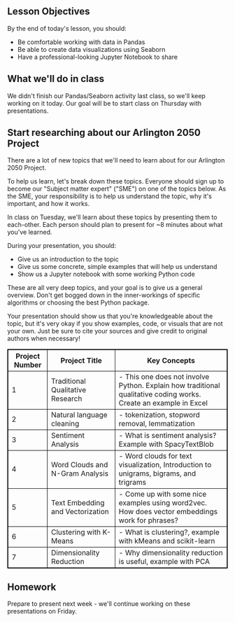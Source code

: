 <!--
Instructor notes: 
-->
## Lesson Objectives
By the end of today's lesson, you should:
- Be comfortable working with data in Pandas
- Be able to create data visualizations using Seaborn
- Have a professional-looking Jupyter Notebook to share

## What we'll do in class
We didn't finish our Pandas/Seaborn activity last class, so we'll keep working on it today. Our goal will be to start class on Thursday with presentations.

## Start researching about our Arlington 2050 Project
There are a lot of new topics that we'll need to learn about for our Arlington 2050 Project.

To help us learn, let's break down these topics. Everyone should sign up to become our "Subject matter expert" ("SME") on one of the topics below. As the SME, your responsibility is to help us understand the topic, why it's important, and how it works.

In class on Tuesday, we'll learn about these topics by presenting them to each-other. Each person should plan to present for ~8 minutes about what you've learned.

During your presentation, you should:
- Give us an introduction to the topic
- Give us some concrete, simple examples that will help us understand
- Show us a Jupyter notebook with some working Python code

These are all very deep topics, and your goal is to give us a general overview. Don't get bogged down in the inner-workings of specific algorithms or choosing the best Python package.

Your presentation should show us that you're knowledgeable about the topic, but it's very okay if you show examples, code, or visuals that are not your own. Just be sure to cite your sources and give credit to original authors when necessary!

<style>
table, th, td {
  border: 1px solid black;
  border-collapse: collapse;
}
</style>
| Project Number | Project Title                    | Key Concepts                                                                                           |
| -------------- | -------------------------------- | ------------------------------------------------------------------------------------------------------ |
| 1              | Traditional Qualitative Research | - This one does not involve Python. Explain how traditional qualitative coding works. Create an example in Excel |
| 2              | Natural language cleaning        | - tokenization, stopword removal, lemmatization                                              |
| 3              | Sentiment Analysis               | - What is sentiment analysis? Example with SpacyTextBlob                              |
| 4              | Word Clouds and N-Gram Analysis  | - Word clouds for text visualization, Introduction to unigrams, bigrams, and trigrams            |
| 5              | Text Embedding and Vectorization | - Come up with some nice examples using word2vec. How does vector embeddings work for phrases?         |
| 6              | Clustering with K-Means          | - What is clustering?, example with kMeans and scikit-learn                  |
| 7              | Dimensionality Reduction         | - Why dimensionality reduction is useful, example with PCA                                     |


## Homework
Prepare to present next week - we'll continue working on these presentations on Friday.
